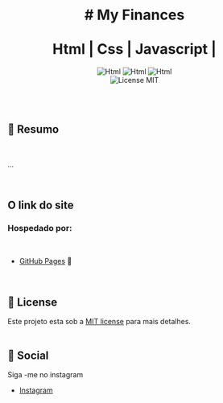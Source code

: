  

<br />
<br />
<h1 align="center">
 #    My Finances 
  <br />
  <br />
  Html |  Css  |  Javascript | 
</h1>
  
<p align="center">
 <img alt="Html" src="https://img.shields.io/badge/hypertext%20-Html-important" /> 
   <img alt="Html" src="https://img.shields.io/badge/Cascading%20Style sheets-Css-blue" />
  <img alt="Html" src="https://img.shields.io/badge/Main%20lenguage-Javascript-yellow" /> <br/>
  <img alt="License MIT" src="https://img.shields.io/badge/License-MIT-%2398C611" />
 
</p> 
<br />
<br />

## 📓 Resumo
<br />

...

<br />

## O link do site 
### **Hospedado por:**
<br />

  - [GitHub Pages](https://anselmo-dias.github.io/BarbeariaDosBoys/) 💈
 


<br />

## :memo: License

Este projeto esta sob a [MIT license](LICENSE) para mais detalhes.
<br />
<br />

## :iphone: Social

Siga -me no instagram
<br />

- [Instagram](https://www.instagram.com/_anselmo_69/)

<br />
